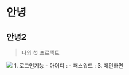 # 안녕
## 안녕2
> 나의 첫 프로젝트
<img src="https://img1.daumcdn.net/thumb/R1280x0.fjpg/?fname=http://t1.daumcdn.net/brunch/service/user/a2To/image/-4ZDMcKlWuZ11l5yCt_V-lzbDxM.jpeg">
1. 로그인기능
   - 아이디 :
   - 패스워드 : 
3. 메인화면
